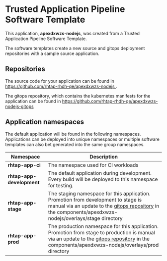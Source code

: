 # Trusted Application Pipeline Software Template

This application, **apexdxwzs-nodejs**, was created from a Trusted Application Pipeline Software Template.

The software templates create a new source and gitops deployment repositories with a sample source application. 

## Repositories

The source code for your application can be found in [https://github.com/rhtap-rhdh-qe/apexdxwzs-nodejs ](https://github.com/rhtap-rhdh-qe/apexdxwzs-nodejs ).
 
The gitops repository, which contains the kubernetes manifests for the application can be found in 
[https://github.com/rhtap-rhdh-qe/apexdxwzs-nodejs-gitops ](https://github.com/rhtap-rhdh-qe/apexdxwzs-nodejs-gitops ) 

## Application namespaces 

The default application will be found in the following namespaces. Applications can be deployed into unique namespaces or multiple software templates can also bet generated into the same group namespaces.  

|  Namespace   |  Description   |  
| -------- | -------- |
| **rhtap-app-ci** | The namespace used for CI workloads |
| **rhtap-app-development** | The default application during development. Every build will be deployed to this namespace for testing. |
| **rhtap-app-stage** | The staging namespace for this application. Promotion from development to stage is manual via an update to the [gitops repository](https://github.com/rhtap-rhdh-qe/apexdxwzs-nodejs-gitops ) in the components/apexdxwzs-nodejs/overlays/stage directory |
| **rhtap-app-prod** | The production namespace for this application. Promotion from stage to production is manual via an update to the [gitops repository](https://github.com/rhtap-rhdh-qe/apexdxwzs-nodejs-gitops ) in the components/apexdxwzs-nodejs/overlays/prod directory |